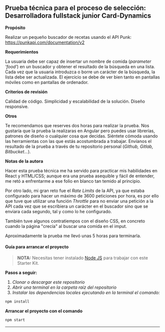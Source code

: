 ## Prueba técnica para el proceso de selección: Desarrolladora fullstack junior Card-Dynamics

**Propósito**

Realizar un pequeño buscador de recetas usando el API Punk:
https://punkapi.com/documentation/v2

**Requerimientos**

La usuaria debe ser capaz de insertar un nombre de comida (*parameter ‘food’*) en un buscador y obtener el resultado de la búsqueda en una lista.
Cada vez que la usuaria introduzca o borre un carácter de la búsqueda, la lista debe ser actualizada.
El ejercicio se debe de ver bien tanto en pantallas móviles como en pantallas de
ordenador. 

**Criterios de revisión**

Calidad de código.
Simplicidad y escalabilidad de la solución.
Diseño responsive.

**Otros**

Te recomendamos que reserves dos horas para realizar la prueba.
Nos gustaría que la prueba la realizaras en Angular pero puedes usar librerías, patrones de diseño o cualquier cosa que decidas. Siéntete cómoda usando las herramientas con las que estás acostumbrada a trabajar.
Envíanos el resultado de la prueba a través de tu repositorio personal (*Github, Gitlab, Bitbucket...*).

**Notas de la autora**

Hacer esta prueba técnica me ha servido para practicar mis habilidades en React y HTML/CSS; aunque era una prueba asequible y fácil de entender, me retó a enfrentarme a ese folio en blanco tan temido al principio.

Por otro lado, mi gran reto fue el *Rate Limits* de la API,  ya que estaba configurado para hacer un máximo de 3600 peticiones por hora, es por ello que tuve que utilizar una función *Throttle* para no enviar una petición a la API cada vez que se escribiera un carácter en el buscador sino que se enviara cada segundo, tal y como lo he configurado.

También tuve algunos contratiempos con el diseño CSS, en concreto cuando la página "crecía" al buscar una comida en el imput.

Aproximadamente la prueba me llevó unas 5 horas para terminarla.


#### Guía para arrancar el proyecto

> **NOTA:** Necesitas tener instalado [Node JS](https://nodejs.org/) para trabajar con este Starter Kit.

**Pasos a seguir:**

1. _Clonar o descargar este repositorio_
2. _Abrir una terminal en la carpeta raíz del repositorio_
3. _Instalar las dependencias locales ejecutando en la terminal el comando:_

```bash
npm install
```

**Arrancar el proyecto con el comando**

```bash
npm start
```

---
